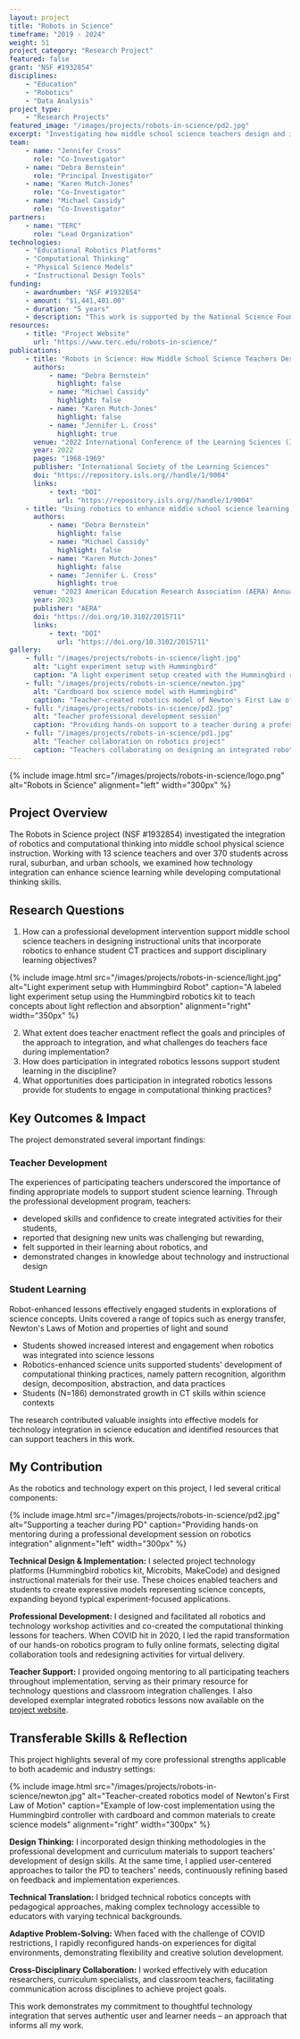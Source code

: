 ```yaml
---
layout: project
title: "Robots in Science"
timeframe: "2019 - 2024"
weight: 51
project_category: "Research Project"
featured: false
grant: "NSF #1932854"
disciplines:
    - "Education"
    - "Robotics"
    - "Data Analysis"
project_type:
    - "Research Projects"
featured_image: "/images/projects/robots-in-science/pd2.jpg"
excerpt: "Investigating how middle school science teachers design and implement integrated robotics units to enhance student learning in physical science while developing computational thinking practices."
team:
    - name: "Jennifer Cross"
      role: "Co-Investigator"
    - name: "Debra Bernstein"
      role: "Principal Investigator"
    - name: "Karen Mutch-Jones"
      role: "Co-Investigator"
    - name: "Michael Cassidy"
      role: "Co-Investigator"
partners:
    - name: "TERC"
      role: "Lead Organization"
technologies:
    - "Educational Robotics Platforms"
    - "Computational Thinking"
    - "Physical Science Models"
    - "Instructional Design Tools"
funding:
    - awardnumber: "NSF #1932854"
    - amount: "$1,441,401.00"
    - duration: "5 years"
    - description: "This work is supported by the National Science Foundation under Grant #1932854. Any opinions, findings, and conclusions or recommendations expressed in this material are those of the author(s) and do not necessarily reflect the views of the National Science Foundation."
resources:
    - title: "Project Website"
      url: "https://www.terc.edu/robots-in-science/"
publications:
    - title: "Robots in Science: How Middle School Science Teachers Design Integrated Robotics Units For Their Science Classes"
      authors:
          - name: "Debra Bernstein"
            highlight: false
          - name: "Michael Cassidy"
            highlight: false
          - name: "Karen Mutch-Jones"
            highlight: false
          - name: "Jennifer L. Cross"
            highlight: true
      venue: "2022 International Conference of the Learning Sciences (ICLS)"
      year: 2022
      pages: "1968-1969"
      publisher: "International Society of the Learning Sciences"
      doi: "https://repository.isls.org//handle/1/9004"
      links:
          - text: "DOI"
            url: "https://repository.isls.org//handle/1/9004"
    - title: "Using robotics to enhance middle school science learning: Examining teachers' design goals for integrated lessons"
      authors:
          - name: "Debra Bernstein"
            highlight: false
          - name: "Michael Cassidy"
            highlight: false
          - name: "Karen Mutch-Jones"
            highlight: false
          - name: "Jennifer L. Cross"
            highlight: true
      venue: "2023 American Education Research Association (AERA) Annual Meeting"
      year: 2023
      publisher: "AERA"
      doi: "https://doi.org/10.3102/2015711"
      links:
          - text: "DOI"
            url: "https://doi.org/10.3102/2015711"
gallery:
    - full: "/images/projects/robots-in-science/light.jpg"
      alt: "Light experiment setup with Hummingbird"
      caption: "A light experiment setup created with the Hummingbird robotics kit showing components labeled for teaching physics concepts"
    - full: "/images/projects/robots-in-science/newton.jpg"
      alt: "Cardboard box science model with Hummingbird"
      caption: "Teacher-created robotics model of Newton's First Law of Motion using the Hummingbird controller"
    - full: "/images/projects/robots-in-science/pd2.jpg"
      alt: "Teacher professional development session"
      caption: "Providing hands-on support to a teacher during a professional development workshop on robotics integration"
    - full: "/images/projects/robots-in-science/pd1.jpg"
      alt: "Teacher collaboration on robotics project"
      caption: "Teachers collaborating on designing an integrated robotics science lesson during professional development"
---
```


{% include image.html src="/images/projects/robots-in-science/logo.png" alt="Robots in Science" alignment="left" width="300px" %}

## Project Overview

The Robots in Science project (NSF #1932854) investigated the integration of robotics and computational thinking into middle school physical science instruction. Working with 13 science teachers and over 370 students across rural, suburban, and urban schools, we examined how technology integration can enhance science learning while developing computational thinking skills.

## Research Questions

1. How can a professional development intervention support middle school science teachers in designing instructional units that incorporate robotics to enhance student CT practices and support disciplinary learning objectives?

{% include image.html src="/images/projects/robots-in-science/light.jpg" alt="Light experiment setup with Hummingbird Robot" caption="A labeled light experiment setup using the Hummingbird robotics kit to teach concepts about light reflection and absorption" alignment="right" width="350px" %}

2. What extent does teacher enactment reflect the goals and principles of the approach to integration, and what challenges do teachers face during implementation?
3. How does participation in integrated robotics lessons support student learning in the discipline?
4. What opportunities does participation in integrated robotics lessons provide for students to engage in computational thinking practices?

## Key Outcomes & Impact

The project demonstrated several important findings:

### Teacher Development

The experiences of participating teachers underscored the importance of finding appropriate models to support student science learning. Through the professional development program, teachers:

-   developed skills and confidence to create integrated activities for their students,
-   reported that designing new units was challenging but rewarding,
-   felt supported in their learning about robotics, and
-   demonstrated changes in knowledge about technology and instructional design

### Student Learning

Robot-enhanced lessons effectively engaged students in explorations of science concepts. Units covered a range of topics such as energy transfer, Newton's Laws of Motion and properties of light and sound

-   Students showed increased interest and engagement when robotics was integrated into science lessons
-   Robotics-enhanced science units supported students' development of computational thinking practices, namely pattern recognition, algorithm design, decomposition, abstraction, and data practices
-   Students (N=186) demonstrated growth in CT skills within science contexts

The research contributed valuable insights into effective models for technology integration in science education and identified resources that can support teachers in this work.

## My Contribution

As the robotics and technology expert on this project, I led several critical components:

{% include image.html src="/images/projects/robots-in-science/pd2.jpg" alt="Supporting a teacher during PD" caption="Providing hands-on mentoring during a professional development session on robotics integration" alignment="left" width="300px" %}

**Technical Design & Implementation:** I selected project technology platforms (Hummingbird robotics kit, Microbits, MakeCode) and designed instructional materials for their use. These choices enabled teachers and students to create expressive models representing science concepts, expanding beyond typical experiment-focused applications.

**Professional Development:** I designed and facilitated all robotics and technology workshop activities and co-created the computational thinking lessons for teachers. When COVID hit in 2020, I led the rapid transformation of our hands-on robotics program to fully online formats, selecting digital collaboration tools and redesigning activities for virtual delivery.

**Teacher Support:** I provided ongoing mentoring to all participating teachers throughout implementation, serving as their primary resource for technology questions and classroom integration challenges. I also developed exemplar integrated robotics lessons now available on the [project website](https://www.terc.edu/robots-in-science/).

## Transferable Skills & Reflection

This project highlights several of my core professional strengths applicable to both academic and industry settings:

{% include image.html src="/images/projects/robots-in-science/newton.jpg" alt="Teacher-created robotics model of Newton's First Law of Motion" caption="Example of low-cost implementation using the Hummingbird controller with cardboard and common materials to create science models" alignment="right" width="300px" %}

**Design Thinking:** I incorporated design thinking methodologies in the professional development and curriculum materials to support teachers' development of design skills. At the same time, I applied user-centered approaches to tailor the PD to teachers' needs, continuously refining based on feedback and implementation experiences.

**Technical Translation:** I bridged technical robotics concepts with pedagogical approaches, making complex technology accessible to educators with varying technical backgrounds.

**Adaptive Problem-Solving:** When faced with the challenge of COVID restrictions, I rapidly reconfigured hands-on experiences for digital environments, demonstrating flexibility and creative solution development.

**Cross-Disciplinary Collaboration:** I worked effectively with education researchers, curriculum specialists, and classroom teachers, facilitating communication across disciplines to achieve project goals.

This work demonstrates my commitment to thoughtful technology integration that serves authentic user and learner needs – an approach that informs all my work.
